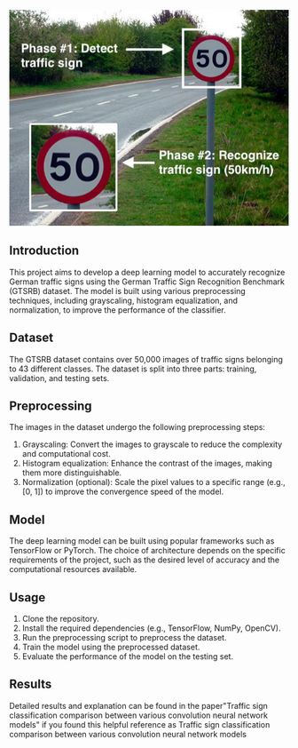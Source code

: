 ![Sample Image](image.jpg)

## Introduction
This project aims to develop a deep learning model to accurately recognize German traffic signs using the German Traffic Sign Recognition Benchmark (GTSRB) dataset. The model is built using various preprocessing techniques, including grayscaling, histogram equalization, and normalization, to improve the performance of the classifier.

## Dataset
The GTSRB dataset contains over 50,000 images of traffic signs belonging to 43 different classes. The dataset is split into three parts: training, validation, and testing sets.

## Preprocessing
The images in the dataset undergo the following preprocessing steps:

1. Grayscaling: Convert the images to grayscale to reduce the complexity and computational cost.
2. Histogram equalization: Enhance the contrast of the images, making them more distinguishable.
3. Normalization (optional): Scale the pixel values to a specific range (e.g., [0, 1]) to improve the convergence speed of the model.

## Model
The deep learning model can be built using popular frameworks such as TensorFlow or PyTorch. The choice of architecture depends on the specific requirements of the project, such as the desired level of accuracy and the computational resources available.

## Usage
1. Clone the repository.
2. Install the required dependencies (e.g., TensorFlow, NumPy, OpenCV).
3. Run the preprocessing script to preprocess the dataset.
4. Train the model using the preprocessed dataset.
5. Evaluate the performance of the model on the testing set.

## Results
Detailed results and explanation can be found in the paper"Traffic sign classification comparison between various convolution neural network models"
if you found this helpful reference as 
Traffic sign classification comparison between various convolution neural network models